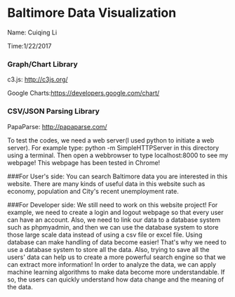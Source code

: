 # Baltimore Data Visualization
Name: Cuiqing Li

Time:1/22/2017

### Graph/Chart Library
c3.js: http://c3js.org/

Google Charts:https://developers.google.com/chart/

### CSV/JSON Parsing Library
PapaParse: http://papaparse.com/


To test the codes, we need a web server(I used python to initiate a web server). For example type: python -m SimpleHTTPServer in this directory using a terminal. Then open a webbrowser to type localhost:8000 to see my webpage! This webpage has been tested in Chrome!

###For User's side: 
You can search Baltimore data you are interested in this website. There are many kinds of useful data in this website such as economy, population and City's recent unemployment rate. 

###For Developer side: 
We still need to work on this website project! For example, we need to create a login and logout webpage so that every user can have an account. Also, we need to link our data to a database system such as phpmyadmin, and then we can use the database system to store those large scale data instead of using a csv file or excel file. Using database can make handling of data become easier! That's why we need to use a database system to store all the data. Also, trying to save all the users' data can help us to create a more powerful search engine so that we can extract more information! In order to analyze the data, we can apply machine learning algorithms to make data become more understandable. If so, the users can quickly understand how data change and the meaning of the data.


